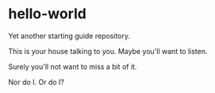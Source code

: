 # hello-world
Yet another starting guide repository.

This is your house talking to you.
Maybe you'll want to listen.

Surely you'll not want to miss a bit of it.

Nor do I. Or do I?
